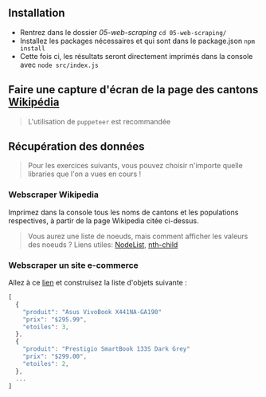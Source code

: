 
## Installation
* Rentrez dans le dossier *05-web-scraping* ``cd 05-web-scraping/``
* Installez les packages nécessaires et qui sont dans le package.json ```npm install```
* Cette fois ci, les résultats seront directement imprimés dans la console avec ```node src/index.js```

## Faire une capture d'écran de la page des cantons [Wikipédia](https://fr.wikipedia.org/wiki/Canton_(Suisse)#Donn%C3%A9es_cantonales)
>L'utilisation de `puppeteer` est recommandée



## Récupération des données
>Pour les exercices suivants, vous pouvez choisir n'importe quelle libraries que l'on a vues en cours ! 


### Webscraper Wikipedia
Imprimez dans la console tous les noms de cantons et les populations respectives, à partir de la page Wikipedia citée ci-dessus. 
> Vous aurez une liste de noeuds, mais comment afficher les valeurs des noeuds ?
Liens utiles: [NodeList](https://developer.mozilla.org/en-US/docs/Web/API/NodeList), [nth-child](https://bobbyhadz.com/blog/javascript-queryselector-nth-child)

### Webscraper un site e-commerce
Allez à ce [lien](https://www.webscraper.io/test-sites/e-commerce/allinone/computers/laptops) et construisez la liste d'objets suivante : 
```js
[
  {
    "produit": "Asus VivoBook X441NA-GA190"
    "prix": "$295.99",
    "etoiles": 3,
  },
  {
    "produit": "Prestigio SmartBook 133S Dark Grey"
    "prix": "$299.00",
    "etoiles": 2,
  },
  ...
]
```

